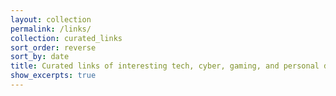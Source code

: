 ```yaml
---
layout: collection
permalink: /links/
collection: curated_links
sort_order: reverse
sort_by: date
title: Curated links of interesting tech, cyber, gaming, and personal development resources
show_excerpts: true
---
```

